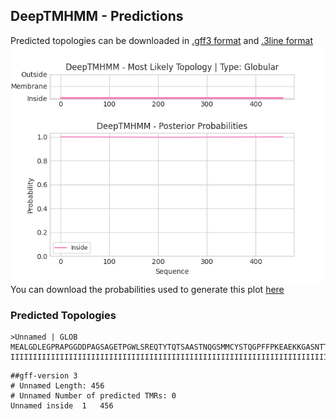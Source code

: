 ## DeepTMHMM - Predictions
Predicted topologies can be downloaded in [.gff3 format](TMRs.gff3) and [.3line format](predicted_topologies.3line)
![picture](plot.png)
You can download the probabilities used to generate this plot [here](Unnamed_probs.csv)
### Predicted Topologies
```
>Unnamed | GLOB
MEALGDLEGPRAPGGDDPAGSAGETPGWLSREQTYTQTSAASTNQGSMMCYSTQGPFFPKEAEKKGASNTTTGMTYGCYAQYEQQASQTYGNYLVHIGAKYMYTAGMYTSGGTTTQYGTQDRVPDGPTYTAMCYQTRTMDATSYAAAMTASSSILAKAFPNNTATTQGSQETYSGQGQTQGPPTGGFLYQSFGYETPYTTQGCTTQQMTPQNMYTQPNYESDPGEHSFWKQTAQPKTGQTAYTTNSQSSCYGFLDPTLSLFVLEKFNLPAGYTGQTYQGMAQSYATSSPQYGQLSDKRPPLRKWQQTYGNQTTAGCYMQQGPTPTLHIKSQQWQQTQTQTTSGQSAGMSTTPTFPEILSCAHENGFEEGLSTLGLVSGQYSAMWSTGAYMGPTQGGYQYEKIGFEWAAATQGQWAQTSGQAMGQYYQQEYSRRKRSKSQNILSTEEERTTLLPNET
IIIIIIIIIIIIIIIIIIIIIIIIIIIIIIIIIIIIIIIIIIIIIIIIIIIIIIIIIIIIIIIIIIIIIIIIIIIIIIIIIIIIIIIIIIIIIIIIIIIIIIIIIIIIIIIIIIIIIIIIIIIIIIIIIIIIIIIIIIIIIIIIIIIIIIIIIIIIIIIIIIIIIIIIIIIIIIIIIIIIIIIIIIIIIIIIIIIIIIIIIIIIIIIIIIIIIIIIIIIIIIIIIIIIIIIIIIIIIIIIIIIIIIIIIIIIIIIIIIIIIIIIIIIIIIIIIIIIIIIIIIIIIIIIIIIIIIIIIIIIIIIIIIIIIIIIIIIIIIIIIIIIIIIIIIIIIIIIIIIIIIIIIIIIIIIIIIIIIIIIIIIIIIIIIIIIIIIIIIIIIIIIIIIIIIIIIIIIIIIIIIIIIIIIIIIIIIIIIIIIIIIIIIIIIIIIIIIIIIIIIIIIIIIIIIIIIIII

```


```
##gff-version 3
# Unnamed Length: 456
# Unnamed Number of predicted TMRs: 0
Unnamed	inside	1	456				

```
